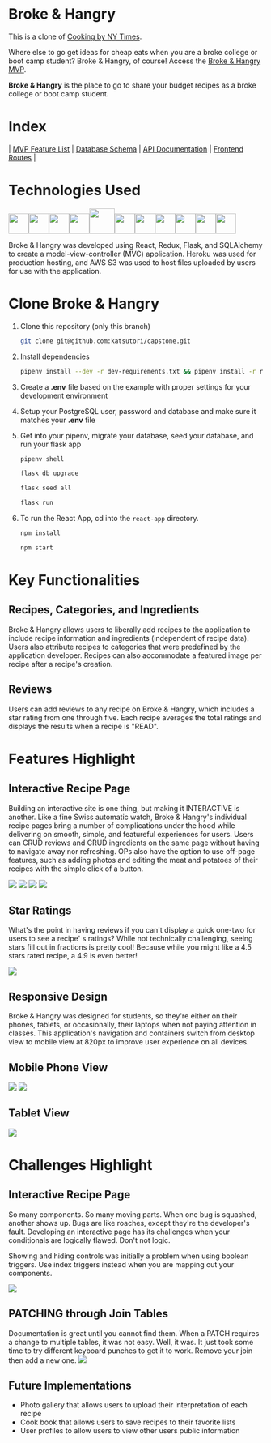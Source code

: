 # Broke & Hangry
This is a clone of [Cooking by NY Times](https://cooking.nytimes.com/).

Where else to go get ideas for cheap eats when you are a broke college or boot camp student? Broke & Hangry, of course! Access the [Broke & Hangry MVP](https://brokehangry.herokuapp.com/).

**Broke & Hangry** is the place to go to share your budget recipes as a broke college or boot camp student.

# Index
|
[MVP Feature List](https://github.com/katsutori/capstone/wiki/MVP-Feature-List) |
[Database Schema](https://github.com/katsutori/capstone/wiki/Database-Schema) |
[API Documentation]() |
[Frontend Routes]() |

# Technologies Used
<img  src="https://cdn.jsdelivr.net/gh/devicons/devicon/icons/javascript/javascript-original.svg"  height=40/><img src="https://cdn.jsdelivr.net/gh/devicons/devicon/icons/react/react-original.svg" height=40/><img src="https://cdn.jsdelivr.net/gh/devicons/devicon/icons/redux/redux-original.svg" height=40/><img src="https://cdn.jsdelivr.net/gh/devicons/devicon/icons/flask/flask-original.svg" height=40/><img src="https://cdn.jsdelivr.net/gh/devicons/devicon/icons/python/python-original.svg" height=50/><img  src="https://cdn.jsdelivr.net/gh/devicons/devicon/icons/postgresql/postgresql-original.svg"  height=40/><img  src="https://cdn.jsdelivr.net/gh/devicons/devicon/icons/sqlalchemy/sqlalchemy-original.svg"  height=40/><img  src="https://cdn.jsdelivr.net/gh/devicons/devicon/icons/css3/css3-original.svg"  height=40/><img  src="https://cdn.jsdelivr.net/gh/devicons/devicon/icons/html5/html5-original.svg"  height=40/><img  src="https://cdn.jsdelivr.net/gh/devicons/devicon/icons/git/git-original.svg"  height=40/><img  src="https://cdn.jsdelivr.net/gh/devicons/devicon/icons/vscode/vscode-original.svg"  height=40/>

Broke & Hangry was developed using React, Redux, Flask, and SQLAlchemy to create a model-view-controller (MVC) application. Heroku was used for production hosting, and AWS S3 was used to host files uploaded by users for use with the application.


# Clone Broke & Hangry

1. Clone this repository (only this branch)

   ```bash
   git clone git@github.com:katsutori/capstone.git
   ```
2. Install dependencies

      ```bash
      pipenv install --dev -r dev-requirements.txt && pipenv install -r requirements.txt
      ```

3. Create a **.env** file based on the example with proper settings for your
   development environment
4. Setup your PostgreSQL user, password and database and make sure it matches your **.env** file

5. Get into your pipenv, migrate your database, seed your database, and run your flask app

   ```bash
   pipenv shell
   ```

   ```bash
   flask db upgrade
   ```

   ```bash
   flask seed all
   ```

   ```bash
   flask run
   ```

6. To run the React App, cd into the `react-app` directory.

   ```bash
   npm install
   ```

   ```bash
   npm start
   ```
# Key Functionalities
## Recipes, Categories, and Ingredients
Broke & Hangry allows users to liberally add recipes to the application to include recipe information and ingredients (independent of recipe data). Users also attribute recipes to categories that were predefined by the application developer. Recipes can also accommodate a featured image per recipe after a recipe's creation.
## Reviews
Users can add reviews to any recipe on Broke & Hangry, which includes a star rating from one through five. Each recipe averages the total ratings and displays the results when a recipe is "READ".

# Features Highlight
## Interactive Recipe Page
Building an interactive site is one thing, but making it INTERACTIVE is another. Like a fine Swiss automatic watch, Broke & Hangry's individual recipe pages bring a number of complications under the hood while delivering on smooth, simple, and featureful experiences for users. Users can CRUD reviews and CRUD ingredients on the same page without having to navigate away nor refreshing. OPs also have the option to use off-page features, such as adding photos and editing the meat and potatoes of their recipes with the simple click of a button.


![](./images/pp1.jpg)
![](./images/pp2.jpg)
![](./images/pp3.jpg)
![](./images/pp4.jpg)

## Star Ratings
What's the point in having reviews if you can't display a quick one-two for users to see a recipe' s ratings? While not technically challenging, seeing stars fill out in fractions is pretty cool! Because while you might like a 4.5 stars rated recipe, a 4.9 is even better!

![](./images/star1.jpg)

## Responsive Design
Broke & Hangry was designed for students, so they're either on their phones, tablets, or occasionally, their laptops when not paying attention in classes. This application's navigation and containers switch from desktop view to mobile view at 820px to improve user experience on all devices.
## Mobile Phone View
![](./images/mobile1.jpg)
![](./images/mobile2.jpg)
## Tablet View
![](./images/tablet.jpg)

# Challenges Highlight
## Interactive Recipe Page
So many components. So many moving parts. When one bug is squashed, another shows up. Bugs are like roaches, except they're the developer's fault. Developing an interactive page has its challenges when your conditionals are logically flawed. Don't not logic.

Showing and hiding controls was initially a problem when using boolean triggers. Use index triggers instead when you are mapping out your components.

![](./images/cp1.jpg)

## PATCHING through Join Tables
Documentation is great until you cannot find them. When a PATCH requires a change to multiple tables, it was not easy. Well, it was. It just took some time to try different keyboard punches to get it to work. Remove your join then add a new one.
![](./images/route.jpg)

## Future Implementations
* Photo gallery that allows users to upload their interpretation of each recipe
* Cook book that allows users to save recipes to their favorite lists
* User profiles to allow users to view other users public information
